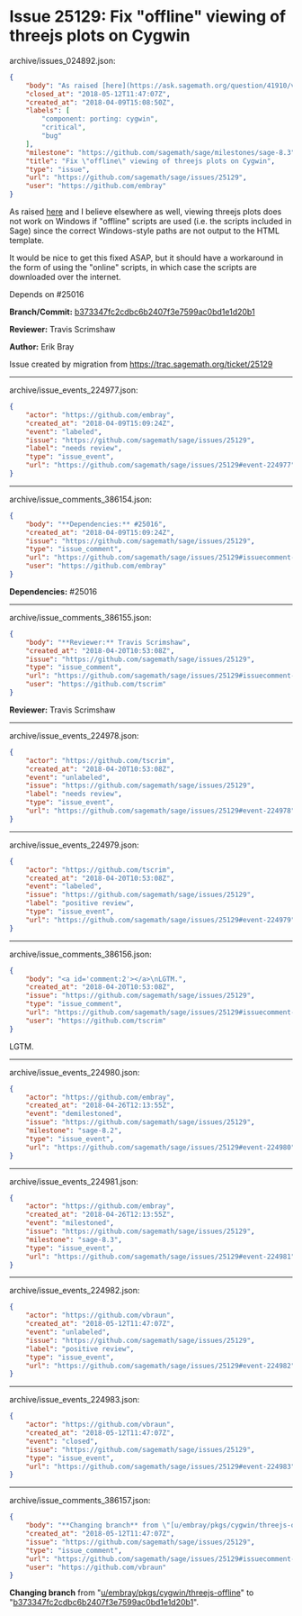 # Issue 25129: Fix "offline" viewing of threejs plots on Cygwin

archive/issues_024892.json:
```json
{
    "body": "As raised [here](https://ask.sagemath.org/question/41910/viewer-3d-problem/#) and I believe elsewhere as well, viewing threejs plots does not work on Windows if \"offline\" scripts are used (i.e. the scripts included in Sage) since the correct Windows-style paths are not output to the HTML template.\n\nIt would be nice to get this fixed ASAP, but it should have a workaround in the form of using the \"online\" scripts, in which case the scripts are downloaded over the internet.\n\nDepends on #25016\n\n**Branch/Commit:** [b373347fc2cdbc6b2407f3e7599ac0bd1e1d20b1](https://github.com/sagemath/sagetrac-mirror/commit/b373347fc2cdbc6b2407f3e7599ac0bd1e1d20b1)\n\n**Reviewer:** Travis Scrimshaw\n\n**Author:** Erik Bray\n\nIssue created by migration from https://trac.sagemath.org/ticket/25129\n\n",
    "closed_at": "2018-05-12T11:47:07Z",
    "created_at": "2018-04-09T15:08:50Z",
    "labels": [
        "component: porting: cygwin",
        "critical",
        "bug"
    ],
    "milestone": "https://github.com/sagemath/sage/milestones/sage-8.3",
    "title": "Fix \"offline\" viewing of threejs plots on Cygwin",
    "type": "issue",
    "url": "https://github.com/sagemath/sage/issues/25129",
    "user": "https://github.com/embray"
}
```
As raised [here](https://ask.sagemath.org/question/41910/viewer-3d-problem/#) and I believe elsewhere as well, viewing threejs plots does not work on Windows if "offline" scripts are used (i.e. the scripts included in Sage) since the correct Windows-style paths are not output to the HTML template.

It would be nice to get this fixed ASAP, but it should have a workaround in the form of using the "online" scripts, in which case the scripts are downloaded over the internet.

Depends on #25016

**Branch/Commit:** [b373347fc2cdbc6b2407f3e7599ac0bd1e1d20b1](https://github.com/sagemath/sagetrac-mirror/commit/b373347fc2cdbc6b2407f3e7599ac0bd1e1d20b1)

**Reviewer:** Travis Scrimshaw

**Author:** Erik Bray

Issue created by migration from https://trac.sagemath.org/ticket/25129





---

archive/issue_events_224977.json:
```json
{
    "actor": "https://github.com/embray",
    "created_at": "2018-04-09T15:09:24Z",
    "event": "labeled",
    "issue": "https://github.com/sagemath/sage/issues/25129",
    "label": "needs review",
    "type": "issue_event",
    "url": "https://github.com/sagemath/sage/issues/25129#event-224977"
}
```



---

archive/issue_comments_386154.json:
```json
{
    "body": "**Dependencies:** #25016",
    "created_at": "2018-04-09T15:09:24Z",
    "issue": "https://github.com/sagemath/sage/issues/25129",
    "type": "issue_comment",
    "url": "https://github.com/sagemath/sage/issues/25129#issuecomment-386154",
    "user": "https://github.com/embray"
}
```

**Dependencies:** #25016



---

archive/issue_comments_386155.json:
```json
{
    "body": "**Reviewer:** Travis Scrimshaw",
    "created_at": "2018-04-20T10:53:08Z",
    "issue": "https://github.com/sagemath/sage/issues/25129",
    "type": "issue_comment",
    "url": "https://github.com/sagemath/sage/issues/25129#issuecomment-386155",
    "user": "https://github.com/tscrim"
}
```

**Reviewer:** Travis Scrimshaw



---

archive/issue_events_224978.json:
```json
{
    "actor": "https://github.com/tscrim",
    "created_at": "2018-04-20T10:53:08Z",
    "event": "unlabeled",
    "issue": "https://github.com/sagemath/sage/issues/25129",
    "label": "needs review",
    "type": "issue_event",
    "url": "https://github.com/sagemath/sage/issues/25129#event-224978"
}
```



---

archive/issue_events_224979.json:
```json
{
    "actor": "https://github.com/tscrim",
    "created_at": "2018-04-20T10:53:08Z",
    "event": "labeled",
    "issue": "https://github.com/sagemath/sage/issues/25129",
    "label": "positive review",
    "type": "issue_event",
    "url": "https://github.com/sagemath/sage/issues/25129#event-224979"
}
```



---

archive/issue_comments_386156.json:
```json
{
    "body": "<a id='comment:2'></a>\nLGTM.",
    "created_at": "2018-04-20T10:53:08Z",
    "issue": "https://github.com/sagemath/sage/issues/25129",
    "type": "issue_comment",
    "url": "https://github.com/sagemath/sage/issues/25129#issuecomment-386156",
    "user": "https://github.com/tscrim"
}
```

<a id='comment:2'></a>
LGTM.



---

archive/issue_events_224980.json:
```json
{
    "actor": "https://github.com/embray",
    "created_at": "2018-04-26T12:13:55Z",
    "event": "demilestoned",
    "issue": "https://github.com/sagemath/sage/issues/25129",
    "milestone": "sage-8.2",
    "type": "issue_event",
    "url": "https://github.com/sagemath/sage/issues/25129#event-224980"
}
```



---

archive/issue_events_224981.json:
```json
{
    "actor": "https://github.com/embray",
    "created_at": "2018-04-26T12:13:55Z",
    "event": "milestoned",
    "issue": "https://github.com/sagemath/sage/issues/25129",
    "milestone": "sage-8.3",
    "type": "issue_event",
    "url": "https://github.com/sagemath/sage/issues/25129#event-224981"
}
```



---

archive/issue_events_224982.json:
```json
{
    "actor": "https://github.com/vbraun",
    "created_at": "2018-05-12T11:47:07Z",
    "event": "unlabeled",
    "issue": "https://github.com/sagemath/sage/issues/25129",
    "label": "positive review",
    "type": "issue_event",
    "url": "https://github.com/sagemath/sage/issues/25129#event-224982"
}
```



---

archive/issue_events_224983.json:
```json
{
    "actor": "https://github.com/vbraun",
    "created_at": "2018-05-12T11:47:07Z",
    "event": "closed",
    "issue": "https://github.com/sagemath/sage/issues/25129",
    "type": "issue_event",
    "url": "https://github.com/sagemath/sage/issues/25129#event-224983"
}
```



---

archive/issue_comments_386157.json:
```json
{
    "body": "**Changing branch** from \"[u/embray/pkgs/cygwin/threejs-offline](https://github.com/sagemath/sagetrac-mirror/tree/u/embray/pkgs/cygwin/threejs-offline)\" to \"[b373347fc2cdbc6b2407f3e7599ac0bd1e1d20b1](https://github.com/sagemath/sagetrac-mirror/commit/b373347fc2cdbc6b2407f3e7599ac0bd1e1d20b1)\".",
    "created_at": "2018-05-12T11:47:07Z",
    "issue": "https://github.com/sagemath/sage/issues/25129",
    "type": "issue_comment",
    "url": "https://github.com/sagemath/sage/issues/25129#issuecomment-386157",
    "user": "https://github.com/vbraun"
}
```

**Changing branch** from "[u/embray/pkgs/cygwin/threejs-offline](https://github.com/sagemath/sagetrac-mirror/tree/u/embray/pkgs/cygwin/threejs-offline)" to "[b373347fc2cdbc6b2407f3e7599ac0bd1e1d20b1](https://github.com/sagemath/sagetrac-mirror/commit/b373347fc2cdbc6b2407f3e7599ac0bd1e1d20b1)".
